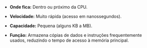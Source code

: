 - **Onde fica:** Dentro ou próximo da CPU.
    
- **Velocidade:** Muito rápida (acesso em nanossegundos).
    
- **Capacidade:** Pequena (alguns KB a MB).
    
- **Função:** Armazena cópias de dados e instruções frequentemente usados, reduzindo o tempo de acesso à memória principal.